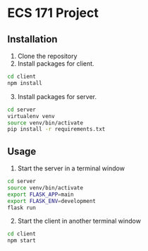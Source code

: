 # ECS 171 Project

## Installation

1. Clone the repository
2. Install packages for client.
```bash
cd client
npm install
```
3. Install packages for server.
```bash
cd server
virtualenv venv
source venv/bin/activate
pip install -r requirements.txt
```

## Usage
1. Start the server in a terminal window
```bash
cd server
source venv/bin/activate
export FLASK_APP=main
export FLASK_ENV=development
flask run
```
2. Start the client in another terminal window
```bash
cd client
npm start
```